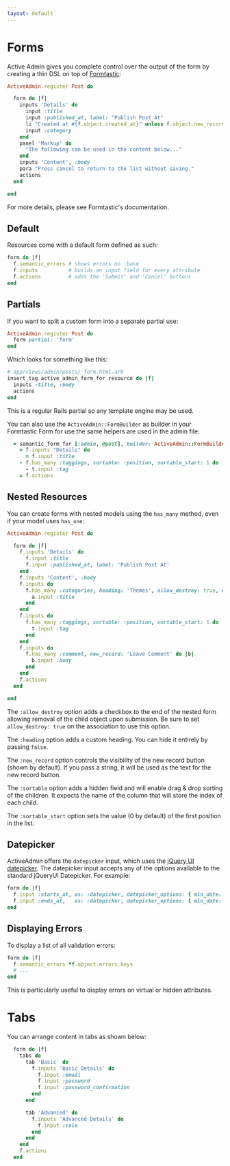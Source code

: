 ```yaml
---
layout: default
---
```

# Forms

Active Admin gives you complete control over the output of the form by creating
a thin DSL on top of [Formtastic](https://github.com/justinfrench/formtastic):

```ruby
ActiveAdmin.register Post do

  form do |f|
    inputs 'Details' do
      input :title
      input :published_at, label: "Publish Post At"
      li "Created at #{f.object.created_at}" unless f.object.new_record?
      input :category
    end
    panel 'Markup' do
      "The following can be used in the content below..."
    end
    inputs 'Content', :body
    para "Press cancel to return to the list without saving."
    actions
  end

end
```

For more details, please see Formtastic's documentation.

## Default

Resources come with a default form defined as such:

```ruby
form do |f|
  f.semantic_errors # shows errors on :base
  f.inputs          # builds an input field for every attribute
  f.actions         # adds the 'Submit' and 'Cancel' buttons
end
```

## Partials

If you want to split a custom form into a separate partial use:

```ruby
ActiveAdmin.register Post do
  form partial: 'form'
end
```

Which looks for something like this:

```ruby
# app/views/admin/posts/_form.html.arb
insert_tag active_admin_form_for resource do |f|
  inputs :title, :body
  actions
end
```

This is a regular Rails partial so any template engine may be used.

You can also use the `ActiveAdmin::FormBuilder` as builder in your Formtastic Form for use the same helpers are used in the admin file:

```ruby
  = semantic_form_for [:admin, @post], builder: ActiveAdmin::FormBuilder do |f|
    = f.inputs "Details" do
      = f.input :title
    - f.has_many :taggings, sortable: :position, sortable_start: 1 do |t|
      - t.input :tag
    = f.actions

```

## Nested Resources

You can create forms with nested models using the `has_many` method, even if your model uses `has_one`:

```ruby
ActiveAdmin.register Post do

  form do |f|
    f.inputs 'Details' do
      f.input :title
      f.input :published_at, label: 'Publish Post At'
    end
    f.inputs 'Content', :body
    f.inputs do
      f.has_many :categories, heading: 'Themes', allow_destroy: true, new_record: false do |a|
        a.input :title
      end
    end
    f.inputs do
      f.has_many :taggings, sortable: :position, sortable_start: 1 do |t|
        t.input :tag
      end
    end
    f.inputs do
      f.has_many :comment, new_record: 'Leave Comment' do |b|
        b.input :body
      end
    end
    f.actions
  end

end
```

The `:allow_destroy` option adds a checkbox to the end of the nested form allowing
removal of the child object upon submission. Be sure to set `allow_destroy: true`
on the association to use this option.

The `:heading` option adds a custom heading. You can hide it entirely by passing `false`.

The `:new_record` option controls the visibility of the new record button (shown by default).
If you pass a string, it will be used as the text for the new record button.

The `:sortable` option adds a hidden field and will enable drag & drop sorting of the children. It 
expects the name of the column that will store the index of each child.

The `:sortable_start` option sets the value (0 by default) of the first position in the list.

## Datepicker

ActiveAdmin offers the `datepicker` input, which uses the [jQuery UI datepicker](http://jqueryui.com/datepicker/).
The datepicker input accepts any of the options available to the standard jQueryUI Datepicker. For example:

```ruby
form do |f|
  f.input :starts_at, as: :datepicker, datepicker_options: { min_date: "2013-10-8",        max_date: "+3D" }
  f.input :ends_at,   as: :datepicker, datepicker_options: { min_date: 3.days.ago.to_date, max_date: "+1W +5D" }
end
```

## Displaying Errors

To display a list of all validation errors:

```ruby
form do |f|
  f.semantic_errors *f.object.errors.keys
  # ...
end
```

This is particularly useful to display errors on virtual or hidden attributes.

# Tabs

You can arrange content in tabs as shown below:

```ruby
  form do |f|
    tabs do
      tab 'Basic' do
        f.inputs 'Basic Details' do
          f.input :email
          f.input :password
          f.input :password_confirmation
        end
      end

      tab 'Advanced' do
        f.inputs 'Advanced Details' do
          f.input :role
        end
      end
    end
    f.actions
  end
```
